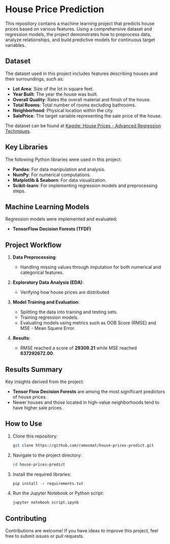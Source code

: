 # House Price Prediction

This repository contains a machine learning project that predicts house prices based on various features. Using a comprehensive dataset and regression models, the project demonstrates how to preprocess data, analyze relationships, and build predictive models for continuous target variables.

## Dataset

The dataset used in this project includes features describing houses and their surroundings, such as:

- **Lot Area**: Size of the lot in square feet.
- **Year Built**: The year the house was built.
- **Overall Quality**: Rates the overall material and finish of the house.
- **Total Rooms**: Total number of rooms excluding bathrooms.
- **Neighborhood**: Physical location within the city.
- **SalePrice**: The target variable representing the sale price of the house.

The dataset can be found at [Kaggle: House Prices - Advanced Regression Techniques](https://www.kaggle.com/c/house-prices-advanced-regression-techniques).

## Key Libraries

The following Python libraries were used in this project:

- **Pandas**: For data manipulation and analysis.
- **NumPy**: For numerical computations.
- **Matplotlib & Seaborn**: For data visualization.
- **Scikit-learn**: For implementing regression models and preprocessing steps.

## Machine Learning Models

Regression models were implemented and evaluated:

- **TensorFlow Decision Forests (TFDF)**

## Project Workflow

1. **Data Preprocessing**:
   - Handling missing values through imputation for both numerical and categorical features.

2. **Exploratory Data Analysis (EDA)**:
   - Verifying how house prices are distributed

3. **Model Training and Evaluation**:
   - Splitting the data into training and testing sets.
   - Training regression models.
   - Evaluating models using metrics such as OOB Score (RMSE) and MSE - Mean Squere Error.

4. **Results**:
   - RMSE reached a score of **29309.21** while MSE reached **637292672.00**.

## Results Summary

Key insights derived from the project:
- **Tensor Flow Decision Forests** are among the most significant predictors of house prices.
- Newer houses and those located in high-value neighborhoods tend to have higher sale prices.

## How to Use

1. Clone this repository:
   ```bash
   git clone https://github.com/ramosmat/house-prices-predict.git
   ```

2. Navigate to the project directory:
   ```bash
   cd house-prices-predict
   ```

3. Install the required libraries:
   ```bash
   pip install -r requirements.txt
   ```

4. Run the Jupyter Notebook or Python script:
   ```bash
   jupyter notebook script.ipynb
   ```

## Contributing

Contributions are welcome! If you have ideas to improve this project, feel free to submit issues or pull requests.
